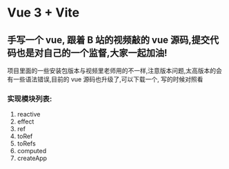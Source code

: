 # Vue 3 + Vite

## 手写一个 vue, 跟着 B 站的视频敲的 vue 源码,提交代码也是对自己的一个监督,大家一起加油!

项目里面的一些安装包版本与视频里老师用的不一样,注意版本问题,太高版本的会有一些语法错误,目前的 vue 源码也升级了,可以下载一个, 写的时候对照看

### 实现模块列表:

1. reactive
2. effect
3. ref
4. toRef
5. toRefs
6. computed
7. createApp
